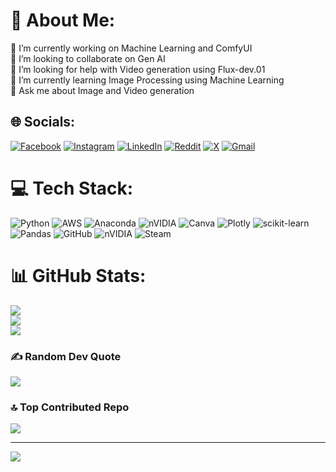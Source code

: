 # 💫 About Me:
🔭 I’m currently working on Machine Learning and ComfyUI<br>👯 I’m looking to collaborate on Gen AI<br>🤝 I’m looking for help with Video generation using Flux-dev.01<br>🌱 I’m currently learning Image Processing using Machine Learning<br>💬 Ask me about Image and Video generation


## 🌐 Socials:
[![Facebook](https://img.shields.io/badge/Facebook-%231877F2.svg?logo=Facebook&logoColor=white)](https://facebook.com/61554757683445) [![Instagram](https://img.shields.io/badge/Instagram-%23E4405F.svg?logo=Instagram&logoColor=white)](https://instagram.com/gobi_ii) [![LinkedIn](https://img.shields.io/badge/LinkedIn-%230077B5.svg?logo=linkedin&logoColor=white)](https://linkedin.com/in/www.linkedin.com/in/gopinath-thangavel) [![Reddit](https://img.shields.io/badge/Reddit-%23FF4500.svg?logo=Reddit&logoColor=white)](https://reddit.com/user/ElevatorOutrageous51) [![X](https://img.shields.io/badge/X-black.svg?logo=X&logoColor=white)](https://x.com/Gobi_ii23) 
[![Gmail](https://img.shields.io/badge/Gmail-D14836?logo=gmail&logoColor=white)](mailto:gopin0914@gmail.com)

# 💻 Tech Stack:
![Python](https://img.shields.io/badge/python-3670A0?style=for-the-badge&logo=python&logoColor=ffdd54) ![AWS](https://img.shields.io/badge/AWS-%23FF9900.svg?style=for-the-badge&logo=amazon-aws&logoColor=white) ![Anaconda](https://img.shields.io/badge/Anaconda-%2344A833.svg?style=for-the-badge&logo=anaconda&logoColor=white) ![nVIDIA](https://img.shields.io/badge/cuda-000000.svg?style=for-the-badge&logo=nVIDIA&logoColor=green) ![Canva](https://img.shields.io/badge/Canva-%2300C4CC.svg?style=for-the-badge&logo=Canva&logoColor=white) ![Plotly](https://img.shields.io/badge/Plotly-%233F4F75.svg?style=for-the-badge&logo=plotly&logoColor=white) ![scikit-learn](https://img.shields.io/badge/scikit--learn-%23F7931E.svg?style=for-the-badge&logo=scikit-learn&logoColor=white) ![Pandas](https://img.shields.io/badge/pandas-%23150458.svg?style=for-the-badge&logo=pandas&logoColor=white) ![GitHub](https://img.shields.io/badge/github-%23121011.svg?style=for-the-badge&logo=github&logoColor=white) ![nVIDIA](https://img.shields.io/badge/nVIDIA-%2376B900.svg?style=for-the-badge&logo=nVIDIA&logoColor=white) ![Steam](https://img.shields.io/badge/steam-%23000000.svg?style=for-the-badge&logo=steam&logoColor=white)
# 📊 GitHub Stats:
![](https://github-readme-stats.vercel.app/api?username=gobii23&theme=vue&hide_border=false&include_all_commits=true&count_private=true)<br/>
![](https://github-readme-streak-stats.herokuapp.com/?user=gobii23&theme=vue&hide_border=false)<br/>
![](https://github-readme-stats.vercel.app/api/top-langs/?username=gobii23&theme=vue&hide_border=false&include_all_commits=true&count_private=true&layout=compact)

### ✍️ Random Dev Quote
![](https://quotes-github-readme.vercel.app/api?type=horizontal&theme=radical)

### 🔝 Top Contributed Repo
![](https://github-contributor-stats.vercel.app/api?username=gobii23&limit=5&theme=dark&combine_all_yearly_contributions=true)

---
[![](https://visitcount.itsvg.in/api?id=gobii23&icon=0&color=0)](https://visitcount.itsvg.in)

<!-- Proudly created with GPRM ( https://gprm.itsvg.in ) -->
